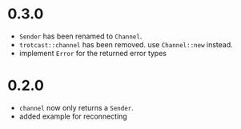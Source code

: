 # 0.3.0
- `Sender` has been renamed to `Channel`.
- `trotcast::channel` has been removed. use `Channel::new` instead.
- implement `Error` for the returned error types

# 0.2.0
- `channel` now only returns a `Sender`.
- added example for reconnecting
